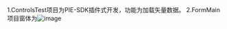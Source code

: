 1.ControlsTest项目为PIE-SDK插件式开发，功能为加载矢量数据。
2.FormMain项目窗体为![image](https://github.com/Treepeople10086/ControlsTest/assets/115169291/9cccb4ef-45db-44fe-98d2-b5a117e568e0)
